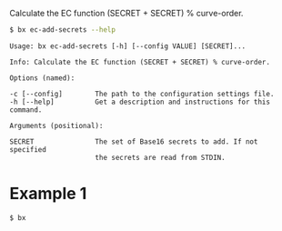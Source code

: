 Calculate the EC function (SECRET + SECRET) % curve-order. 
```sh
$ bx ec-add-secrets --help
```
```
Usage: bx ec-add-secrets [-h] [--config VALUE] [SECRET]...               

Info: Calculate the EC function (SECRET + SECRET) % curve-order.         

Options (named):

-c [--config]        The path to the configuration settings file.        
-h [--help]          Get a description and instructions for this command.

Arguments (positional):

SECRET               The set of Base16 secrets to add. If not specified  
                     the secrets are read from STDIN.
```
# Example 1
```sh
$ bx
```
```
```